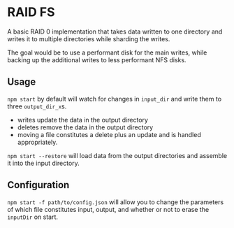# RAID FS

A basic RAID 0 implementation that takes data written to one directory and writes it to multiple directories while sharding the writes.

The goal would be to use a performant disk for the main writes, while backing up the additional writes to less performant NFS disks.


## Usage

`npm start` by default will watch for changes in `input_dir` and write them to three `output_dir_x`s.
  - writes update the data in the output directory
  - deletes remove the data in the output directory
  - moving a file constitutes a delete plus an update and is handled appropriately. 

`npm start --restore` will load data from the output directories and assemble it into the input directory.

## Configuration

`npm start -f path/to/config.json` will allow you to change the parameters of which file constitutes input, output, and whether or not to erase the `inputDir` on start.

